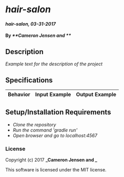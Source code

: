 # _hair-salon_

#### _hair-salon, 03-31-2017_

#### By _**Cameron Jensen and **_

## Description
_Example text for the description of the project_


## Specifications

| Behavior                   | Input Example     | Output Example    |
| -------------------------- | -----------------:| -----------------:|



## Setup/Installation Requirements

* _Clone the repository_
* _Run the command 'gradle run'_
* _Open browser and go to localhost:4567_


### License

Copyright (c) 2017 **_Cameron Jensen and _**

This software is licensed under the MIT license.
